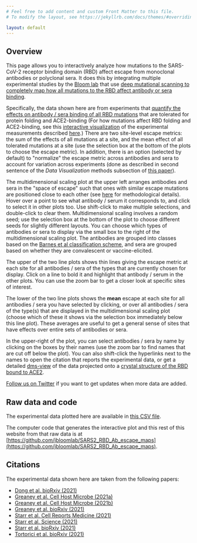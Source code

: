 ```yaml
---
# Feel free to add content and custom Front Matter to this file.
# To modify the layout, see https://jekyllrb.com/docs/themes/#overriding-theme-defaults

layout: default
---
```


## Overview
This page allows you to interactively analyze how mutations to the SARS-CoV-2 receptor binding domain (RBD) affect escape from monoclonal antibodies or polyclonal sera.
It does this by integrating multiple experimental studies by the [Bloom lab](https://research.fredhutch.org/bloom/en.html) that use [deep mutational scanning to completely map how all mutations to the RBD affect antibody or sera binding](https://www.sciencedirect.com/science/article/pii/S1931312820306247).

Specifically, the data shown here are from experiments that [quantify the effects on antibody / sera binding of all RBD mutations](https://www.sciencedirect.com/science/article/pii/S1931312820306247) that are tolerated for protein folding and ACE2-binding
(For how mutations affect RBD folding and ACE2-binding, see this [interactive visualization](https://jbloomlab.github.io/SARS-CoV-2-RBD_DMS/) of the experimental measurements described [here](https://www.sciencedirect.com/science/article/pii/S0092867420310035).)
There are two site-level escape metrics: the sum of the effects of all mutations at a site, and the mean effect of all tolerated mutations at a site (use the selection box at the bottom of the plots to choose the escape metric).
In addition, there is an option (selected by default) to "normalize" the escape metric across antibodies and sera to account for variation across experiments (done as described in second sentence of the *Data Visualization* methods subsection of [this paper](https://www.sciencedirect.com/science/article/pii/S1931312821000822)).

The multidimensional scaling plot at the upper left arranges antibodies and sera in the "space of escape" such that ones with similar escape mutations are positioned close to each other (see [here](https://www.sciencedirect.com/science/article/pii/S1931312820306247) for methodological details).
Hover over a point to see what antibody / serum it corresponds to, and click to select it in other plots too.
Use shift-click to make multiple selections, and double-click to clear them.
Multidimensional scaling involves a random seed; use the selection box at the bottom of the plot to choose different seeds for slightly different layouts.
You can choose which types of antibodies or sera to display via the small box to the right of the multidimensional scaling plot.
The antibodies are grouped into classes based on the [Barnes et al classification scheme](https://www.nature.com/articles/s41586-020-2852-1), and sera are grouped based on whether they are convalescent or vaccine-elicited.

The upper of the two line plots shows thin lines giving the escape metric at each site for all antibodies / sera of the types that are currently chosen for display.
Click on a line to bold it and highlight that antibody / serum in the other plots.
You can use the zoom bar to get a closer look at specific sites of interest.

The lower of the two line plots shows the **mean** escape at each site for all antibodies / sera you have selected by clicking, or over all antibodies / sera of the type(s) that are displayed in the multidimensional scaling plot (choose which of these it shows via the selection box immediately below this line plot).
These averages are useful to get a general sense of sites that have effects over entire sets of antibodies or sera.

In the upper-right of the plot, you can select antibodies / sera by name by clicking on the boxes by their names (use the zoom bar to find names that are cut off below the plot).
You can also shift-click the hyperlinks next to the names to open the citation that reports the experimental data, or get a detailed [dms-view](https://dms-view.github.io/docs/) of the data projected onto a [crystal structure of the RBD bound to ACE2](https://www.rcsb.org/structure/6M0J).

[Follow us on Twitter](https://twitter.com/jbloom_lab) if you want to get updates when more data are added.

## Raw data and code
The experimental data plotted here are available in [this CSV file](https://raw.githubusercontent.com/jbloomlab/SARS2_RBD_Ab_escape_maps/main/processed_data/escape_data.csv).

The computer code that generates the interactive plot and this rest of this website from that raw data is at [https://github.com/jbloomlab/SARS2_RBD_Ab_escape_maps](https://github.com/jbloomlab/SARS2_RBD_Ab_escape_maps).

## Citations
The experimental data shown here are taken from the following papers:
  - [Dong et al. bioRxiv (2021)](https://www.biorxiv.org/content/10.1101/2021.01.27.428529v1)
  - [Greaney et al. Cell Host Microbe (2021a)](https://www.sciencedirect.com/science/article/pii/S1931312820306247)
  - [Greaney et al. Cell Host Microbe (2021b)](https://www.sciencedirect.com/science/article/pii/S1931312821000822)
  - [Greaney et al. bioRxiv (2021)](https://www.biorxiv.org/content/10.1101/2021.03.17.435863v1)
  - [Starr et al. Cell Reports Medicine (2021)](https://doi.org/10.1016/j.xcrm.2021.100255)
  - [Starr et al. Science (2021)](https://science.sciencemag.org/content/early/2021/01/22/science.abf9302)
  - [Starr et al. bioRxiv (2021)](https://github.com/jbloomlab/SARS-CoV-2-RBD_MAP_Vir_mAbs)
  - [Tortorici et al. bioRxiv (2021)](https://github.com/jbloomlab/SARS-CoV-2-RBD_MAP_Vir_mAbs)
